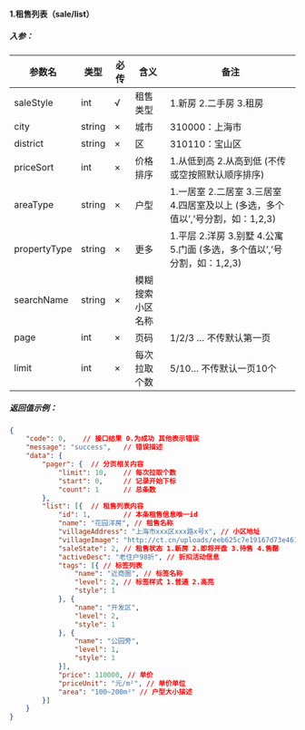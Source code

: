 #### 1.租售列表（sale/list）

##### 入参：

| 参数名 | 类型 | 必传 | 含义 | 备注 |
| --- | --- | --- | --- | --- |
| saleStyle | int | √ | 租售类型 | 1.新房 2.二手房 3.租房 |
| city | string | × | 城市 | 310000：上海市 |
| district | string | × | 区 | 310110：宝山区 |
| priceSort | int | × | 价格排序 | 1.从低到高 2.从高到低 (不传或空按照默认顺序排序) |
| areaType | string | × | 户型 | 1.一居室 2.二居室 3.三居室 4.四居室及以上 (多选，多个值以’,’号分割，如：1,2,3) |
| propertyType | string | × | 更多 | 1.平层 2.洋房 3.别墅 4.公寓 5.门面 (多选，多个值以’,’号分割，如：1,2,3) |
| searchName | string | × | 模糊搜索小区名称 |  |
| page | int | × | 页码 | 1/2/3 …    不传默认第一页 |
| limit | int | × | 每次拉取个数 | 5/10…    不传默认一页10个 |

##### 返回值示例：

``` json
{
	"code": 0,    // 接口结果 0.为成功 其他表示错误
	"message": "success",   // 错误描述
	"data": {
		"pager": {  // 分页相关内容
			"limit": 10,    // 每次拉取个数
			"start": 0,     // 记录开始下标
			"count": 1      // 总条数
		},
		"list": [{  // 租售列表内容
			"id": 1,        // 本条租售信息唯一id
			"name": "花园洋房", // 租售名称
			"villageAddress": "上海市xxx区xxx路x号x", // 小区地址
			"villageImage": "http://ct.cn/uploads/eeb625c7e19167d73e461ffa0202640a.png", // 小区缩略图
			"saleState": 2, // 租售状态 1.新房 2.即将开盘 3.待售 4.售罄
			"activeDesc": "老住户98折", // 折扣活动信息
			"tags": [{ // 标签列表
				"name": "近商圈", // 标签名称
				"level": 2, // 标签样式 1.普通 2.高亮
				"style": 1
			}, {
				"name": "开发区",
				"level": 2,
				"style": 1
			}, {
				"name": "公园旁",
				"level": 1,
				"style": 1
			}],
			"price": 110000, // 单价
			"priceUnit": "元/m²", // 单价单位
			"area": "100~200m²" // 户型大小描述
		}]
	}
}
```


